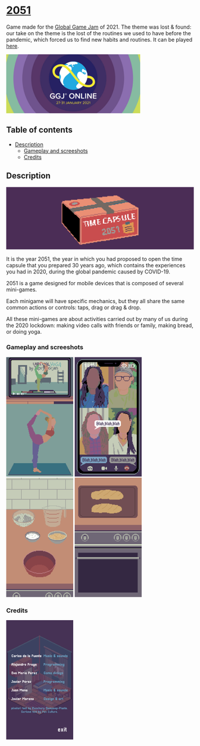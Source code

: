 # [2051](https://leavemeal0ne.itch.io/2051)

Game made for the [Global Game Jam](https://globalgamejam.org) of 2021. The theme was lost & found: our take on the theme is the lost of the routines we used to have before the pandemic, which forced us to find new habits and routines. It can be played [here](https://leavemeal0ne.itch.io/2051).

<img src="https://github.com/AlejandroFraga/2051/blob/main/images/ggj-2021.jpg" width="360"/>

## Table of contents

- [Description](#description)
  - [Gameplay and screeshots](#gameplay-and-screeshots)
  - [Credits](#credits)

## Description

<img src="https://github.com/AlejandroFraga/2051/blob/main/images/banner-web.png" width="730"/>

It is the year 2051, the year in which you had proposed to open the time capsule that you prepared 30 years ago, which contains the experiences you had in 2020, during the global pandemic caused by COVID-19.

2051 is a game designed for mobile devices that is composed of several mini-games.

Each minigame will have specific mechanics, but they all share the same common actions or controls: taps, drag or drag & drop.

All these mini-games are about activities carried out by many of us during the 2020 lockdown: making video calls with friends or family,  making bread, or doing yoga.

### Gameplay and screeshots

<p>
  <img src="https://github.com/AlejandroFraga/2051/blob/main/images/02-yoga.png" width="180"/>
  <img src="https://github.com/AlejandroFraga/2051/blob/main/images/03-video-call.png" width="180"/>
  <img src="https://github.com/AlejandroFraga/2051/blob/main/images/04-bread.png" width="180"/>
  <img src="https://github.com/AlejandroFraga/2051/blob/main/images/05-oven.png" width="180"/>
</p>

### Credits

<img src="https://github.com/AlejandroFraga/2051/blob/main/images/credits.png" width="180"/>
